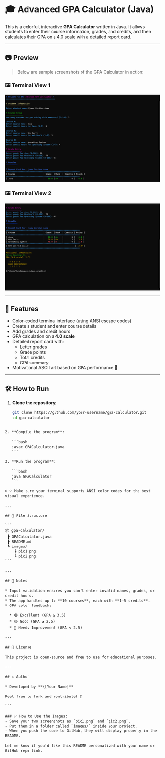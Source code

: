 # 🎓 Advanced GPA Calculator (Java)

This is a colorful, interactive **GPA Calculator** written in Java. It allows students to enter their course information, grades, and credits, and then calculates their GPA on a 4.0 scale with a detailed report card.

---

## 📷 Preview

> Below are sample screenshots of the GPA Calculator in action:

### 🖼️ Terminal View 1
![GPA Calculator Preview 1](pic1.png)

### 🖼️ Terminal View 2
![GPA Calculator Preview 2](pic2.png)

---

## 🚀 Features

- Color-coded terminal interface (using ANSI escape codes)
- Create a student and enter course details
- Add grades and credit hours
- GPA calculation on a **4.0 scale**
- Detailed report card with:
  - Letter grades
  - Grade points
  - Total credits
  - GPA summary
- Motivational ASCII art based on GPA performance 🎉

---

## 🛠️ How to Run

1. **Clone the repository**:
   ```bash
   git clone https://github.com/your-username/gpa-calculator.git
   cd gpa-calculator
````

2. **Compile the program**:

   ```bash
   javac GPACalculator.java
   ```

3. **Run the program**:

   ```bash
   java GPACalculator
   ```

> 💡 Make sure your terminal supports ANSI color codes for the best visual experience.

---

## 📁 File Structure

```
📦 gpa-calculator/
 ┣ GPACalculator.java
 ┣ README.md
 ┗ images/
    ┣ pic1.png
    ┗ pic2.png
```

---

## 📌 Notes

* Input validation ensures you can't enter invalid names, grades, or credit hours.
* The app handles up to **10 courses**, each with **1–5 credits**.
* GPA color feedback:

  * 🟢 Excellent (GPA ≥ 3.5)
  * 🟡 Good (GPA ≥ 2.5)
  * 🔴 Needs Improvement (GPA < 2.5)

---

## 📃 License

This project is open-source and free to use for educational purposes.

---

## ✍️ Author

* Developed by **\[Your Name]**

Feel free to fork and contribute! 🎉

```

### ✅ How to Use the Images:
- Save your two screenshots as `pic1.png` and `pic2.png`.
- Put them in a folder called `images/` inside your project.
- When you push the code to GitHub, they will display properly in the README.

Let me know if you'd like this README personalized with your name or GitHub repo link.

